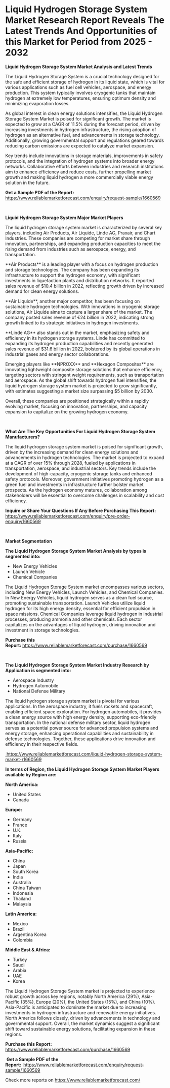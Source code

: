 <p><h1>Liquid Hydrogen Storage System Market Research Report Reveals The Latest Trends And Opportunities of this Market for Period from 2025 - 2032</h1></p><p><strong>Liquid Hydrogen Storage System Market Analysis and Latest Trends</strong></p>
<p><p>The Liquid Hydrogen Storage System is a crucial technology designed for the safe and efficient storage of hydrogen in its liquid state, which is vital for various applications such as fuel cell vehicles, aerospace, and energy production. This system typically involves cryogenic tanks that maintain hydrogen at extremely low temperatures, ensuring optimum density and minimizing evaporation losses. </p><p>As global interest in clean energy solutions intensifies, the Liquid Hydrogen Storage System Market is poised for significant growth. The market is expected to grow at a CAGR of 11.5% during the forecast period, driven by increasing investments in hydrogen infrastructure, the rising adoption of hydrogen as an alternative fuel, and advancements in storage technology. Additionally, growing governmental support and regulations geared towards reducing carbon emissions are expected to catalyze market expansion.</p><p>Key trends include innovations in storage materials, improvements in safety protocols, and the integration of hydrogen systems into broader energy networks. Collaborative efforts between industries and research institutions aim to enhance efficiency and reduce costs, further propelling market growth and making liquid hydrogen a more commercially viable energy solution in the future.</p></p>
<p><strong>Get a Sample PDF of the Report:&nbsp;</strong> <a href="https://www.reliablemarketforecast.com/enquiry/request-sample/1660569?utm_campaign=1893&utm_medium=2&utm_source=Github&utm_content=ia&utm_term=17012025&utm_id=liquid-hydrogen-storage-system">https://www.reliablemarketforecast.com/enquiry/request-sample/1660569</a></p>
<p>&nbsp;</p>
<p><strong>Liquid Hydrogen Storage System Major Market Players</strong></p>
<p><p>The liquid hydrogen storage system market is characterized by several key players, including Air Products, Air Liquide, Linde AG, Praxair, and Chart Industries. These companies are competing for market share through innovation, partnerships, and expanding production capacities to meet the rising demand from industries such as aerospace, energy, and transportation.</p><p>**Air Products** is a leading player with a focus on hydrogen production and storage technologies. The company has been expanding its infrastructure to support the hydrogen economy, with significant investments in liquefaction plants and distribution networks. It reported sales revenue of $10.4 billion in 2022, reflecting growth driven by increased demand for clean energy solutions.</p><p>**Air Liquide**, another major competitor, has been focusing on sustainable hydrogen technologies. With innovations in cryogenic storage solutions, Air Liquide aims to capture a larger share of the market. The company posted sales revenue of €24 billion in 2022, indicating strong growth linked to its strategic initiatives in hydrogen investments.</p><p>**Linde AG** also stands out in the market, emphasizing safety and efficiency in its hydrogen storage systems. Linde has committed to expanding its hydrogen production capabilities and recently generated sales revenue of $31.6 billion in 2022, bolstered by its global operations in industrial gases and energy sector collaborations.</p><p>Emerging players like **NPROXX** and **Hexagon Composites** are innovating lightweight composite storage solutions that enhance efficiency, targeting sectors with stringent weight requirements, such as transportation and aerospace. As the global shift towards hydrogen fuel intensifies, the liquid hydrogen storage system market is projected to grow significantly, with estimates suggesting a market size surpassing $5 billion by 2030.</p><p>Overall, these companies are positioned strategically within a rapidly evolving market, focusing on innovation, partnerships, and capacity expansion to capitalize on the growing hydrogen economy.</p></p>
<p>&nbsp;</p>
<p><strong>What Are The Key Opportunities For Liquid Hydrogen Storage System Manufacturers?</strong></p>
<p><p>The liquid hydrogen storage system market is poised for significant growth, driven by the increasing demand for clean energy solutions and advancements in hydrogen technologies. The market is projected to expand at a CAGR of over 15% through 2028, fueled by applications in transportation, aerospace, and industrial sectors. Key trends include the development of high-capacity, cryogenic storage tanks and enhanced safety protocols. Moreover, government initiatives promoting hydrogen as a green fuel and investments in infrastructure further bolster market prospects. As the hydrogen economy matures, collaboration among stakeholders will be essential to overcome challenges in scalability and cost efficiency.</p></p>
<p><strong>Inquire or Share Your Questions If Any Before Purchasing This Report:</strong> <a href="https://www.reliablemarketforecast.com/enquiry/pre-order-enquiry/1660569?utm_campaign=1893&utm_medium=2&utm_source=Github&utm_content=ia&utm_term=17012025&utm_id=liquid-hydrogen-storage-system">https://www.reliablemarketforecast.com/enquiry/pre-order-enquiry/1660569</a></p>
<p>&nbsp;</p>
<p><strong>Market Segmentation</strong></p>
<p><strong>The Liquid Hydrogen Storage System Market Analysis by types is segmented into:</strong></p>
<p><ul><li>New Energy Vehicles</li><li>Launch Vehicle</li><li>Chemical Companies</li></ul></p>
<p><p>The Liquid Hydrogen Storage System market encompasses various sectors, including New Energy Vehicles, Launch Vehicles, and Chemical Companies. In New Energy Vehicles, liquid hydrogen serves as a clean fuel source, promoting sustainable transportation. Launch Vehicles utilize liquid hydrogen for its high energy density, essential for efficient propulsion in space missions. Chemical Companies leverage liquid hydrogen in industrial processes, producing ammonia and other chemicals. Each sector capitalizes on the advantages of liquid hydrogen, driving innovation and investment in storage technologies.</p></p>
<p><strong>Purchase this Report:&nbsp;</strong><a href="https://www.reliablemarketforecast.com/purchase/1660569?utm_campaign=1893&utm_medium=2&utm_source=Github&utm_content=ia&utm_term=17012025&utm_id=liquid-hydrogen-storage-system">https://www.reliablemarketforecast.com/purchase/1660569</a></p>
<p>&nbsp;</p>
<p><strong>The Liquid Hydrogen Storage System Market Industry Research by Application is segmented into:</strong></p>
<p><ul><li>Aerospace Industry</li><li>Hydrogen Automobile</li><li>National Defense Military</li></ul></p>
<p><p>The liquid hydrogen storage system market is pivotal for various applications. In the aerospace industry, it fuels rockets and spacecraft, enabling efficient space exploration. For hydrogen automobiles, it provides a clean energy source with high energy density, supporting eco-friendly transportation. In the national defense military sector, liquid hydrogen serves as a potential power source for advanced propulsion systems and energy storage, enhancing operational capabilities and sustainability in defense technologies. Together, these applications drive innovation and efficiency in their respective fields.</p></p>
<p><a href="https://www.reliablemarketforecast.com/liquid-hydrogen-storage-system-market-r1660569?utm_campaign=1893&utm_medium=2&utm_source=Github&utm_content=ia&utm_term=17012025&utm_id=liquid-hydrogen-storage-system">&nbsp;https://www.reliablemarketforecast.com/liquid-hydrogen-storage-system-market-r1660569</a></p>
<p><strong>In terms of Region, the Liquid Hydrogen Storage System Market Players available by Region are:</strong></p>
<p>
    <p> <strong> North America: </strong>
        <ul>
            <li>United States</li>
            <li>Canada</li>
        </ul>
        </p> 
    <p> <strong> Europe: </strong>
        <ul>
            <li>Germany</li>
            <li>France</li>
            <li>U.K.</li>
            <li>Italy</li>
            <li>Russia</li>
        </ul>
        </p> 
    <p> <strong> Asia-Pacific: </strong>
        <ul>
            <li>China</li>
            <li>Japan</li>
            <li>South Korea</li>
            <li>India</li>
            <li>Australia</li>
            <li>China Taiwan</li>
            <li>Indonesia</li>
            <li>Thailand</li>
            <li>Malaysia</li>
        </ul>
        </p> 
    <p> <strong> Latin America: </strong>
        <ul>
            <li>Mexico</li>
            <li>Brazil</li>
            <li>Argentina Korea</li>
            <li>Colombia</li>
        </ul>
        </p> 
    <p> <strong> Middle East & Africa: </strong>
        <ul>
            <li>Turkey</li>
            <li>Saudi</li>
            <li>Arabia</li>
            <li>UAE</li>
            <li>Korea</li>
        </ul>
    </p>
    </p>
<p><p>The Liquid Hydrogen Storage System market is projected to experience robust growth across key regions, notably North America (29%), Asia-Pacific (35%), Europe (20%), the United States (15%), and China (10%). Asia-Pacific is anticipated to dominate the market due to increasing investments in hydrogen infrastructure and renewable energy initiatives. North America follows closely, driven by advancements in technology and governmental support. Overall, the market dynamics suggest a significant shift toward sustainable energy solutions, facilitating expansion in these regions.</p></p>
<p><strong>Purchase this Report: </strong><a href="https://www.reliablemarketforecast.com/purchase/1660569?utm_campaign=1893&utm_medium=2&utm_source=Github&utm_content=ia&utm_term=17012025&utm_id=liquid-hydrogen-storage-system">https://www.reliablemarketforecast.com/purchase/1660569</a></p>
<p>&nbsp;<strong>Get a Sample PDF of the Report:&nbsp;&nbsp;</strong><a href="https://www.reliablemarketforecast.com/enquiry/request-sample/1660569?utm_campaign=1893&utm_medium=2&utm_source=Github&utm_content=ia&utm_term=17012025&utm_id=liquid-hydrogen-storage-system">https://www.reliablemarketforecast.com/enquiry/request-sample/1660569</a></p>
<p><strong></strong></p>
<p>Check more reports on <a href="https://www.reliablemarketforecast.com/?utm_campaign=1893&utm_medium=2&utm_source=Github&utm_content=ia&utm_term=17012025&utm_id=liquid-hydrogen-storage-system">https://www.reliablemarketforecast.com/</a></p>